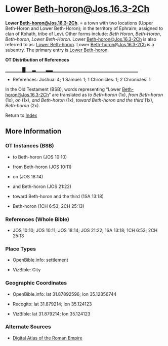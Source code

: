 # Lower Beth-horon@Jos.16.3-2Ch
**Lower Beth-horon@Jos.16.3-2Ch**. 
= a town with two locations (Upper Beth-Horon and Lower Beth-Horon); in the territory of Ephraim; assigned to clan of Kohath, tribe of Levi. 
Other forms include: 
*Beth Horon*, *Beth-Horon*, *Beth-horon*, *Lower Beth-Horon*. 
Lower Beth-horon@Jos.16.3-2Ch is also referred to as: 
[Lower Beth-horon](Beth-horonLower.md). 
Lower Beth-horon@Jos.16.3-2Ch is a subentry. The primary entry is 
[Lower Beth-horon](Beth-horonLower.md). 


**OT Distribution of References**

▁▁▁▁▁█▁▁▃▁▁▁▃▃▁▁▁▁▁▁▁▁▁▁▁▁▁▁▁▁▁▁▁▁▁▁▁▁▁
* References: Joshua: 4; 1 Samuel: 1; 1 Chronicles: 1; 2 Chronicles: 1



In the Old Testament (BSB), words representing “Lower Beth-horon@Jos.16.3-2Ch” are translated as 
*to Beth-horon* (1x), *from Beth-horon* (1x), *on* (1x), *and Beth-horon* (1x), *toward Beth-horon and the third* (1x), *Beth-horon* (2x). 




Return to [Index](00-Index.md)

## More Information

### OT Instances (BSB)

* to Beth-horon (JOS 10:10)

* from Beth-horon (JOS 10:11)

* on (JOS 18:14)

* and Beth-horon (JOS 21:22)

* toward Beth-horon and the third (1SA 13:18)

* Beth-horon (1CH 6:53; 2CH 25:13)



### References (Whole Bible)

* JOS 10:10; JOS 10:11; JOS 18:14; JOS 21:22; 1SA 13:18; 1CH 6:53; 2CH 25:13


### Place Types

* OpenBible.info: settlement

* VizBible: City



### Geographic Coordinates

* OpenBible.info: lat 31.87892596; lon 35.12356744

* Recogito: lat 31.879214; lon 35.124123

* VizBible: lat 31.879214; lon 35.124123



### Alternate Sources

* [Digital Atlas of the Roman Empire](https://imperium.ahlfeldt.se/places/28332)



